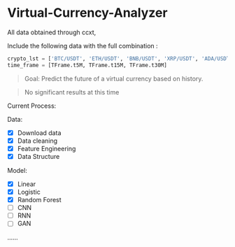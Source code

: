 # Virtual-Currency-Analyzer

All data obtained through ccxt, 

Include the following data with the full combination :

```python
crypto_lst = ['BTC/USDT', 'ETH/USDT', 'BNB/USDT', 'XRP/USDT', 'ADA/USDT', 'DOGE/USDT', 'MATIC/USDT', 'SOL/USDT']
time_frame = [TFrame.t5M, TFrame.t15M, TFrame.t30M]
```



> Goal: Predict the future of a virtual currency based on history.

> No significant results at this time

Current Process:

Data:

- [x] Download data
- [x] Data cleaning
- [x] Feature Engineering
- [x] Data Structure

Model:

- [x] Linear
- [x] Logistic
- [x] Random Forest
- [ ] CNN
- [ ] RNN
- [ ] GAN

……

